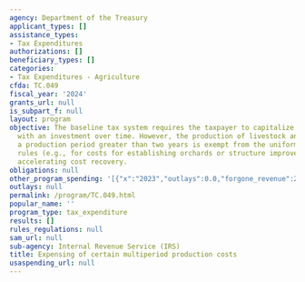 ```yaml
---
agency: Department of the Treasury
applicant_types: []
assistance_types:
- Tax Expenditures
authorizations: []
beneficiary_types: []
categories:
- Tax Expenditures - Agriculture
cfda: TC.049
fiscal_year: '2024'
grants_url: null
is_subpart_f: null
layout: program
objective: The baseline tax system requires the taxpayer to capitalize costs associated
  with an investment over time. However, the production of livestock and crops with
  a production period greater than two years is exempt from the uniform cost capitalization
  rules (e.g., for costs for establishing orchards or structure improvements), thereby
  accelerating cost recovery.
obligations: null
other_program_spending: '[{"x":"2023","outlays":0.0,"forgone_revenue":250000000.0},{"x":"2024","outlays":0.0,"forgone_revenue":270000000.0},{"x":"2025","outlays":0.0,"forgone_revenue":280000000.0}]'
outlays: null
permalink: /program/TC.049.html
popular_name: ''
program_type: tax_expenditure
results: []
rules_regulations: null
sam_url: null
sub-agency: Internal Revenue Service (IRS)
title: Expensing of certain multiperiod production costs
usaspending_url: null
---
```

